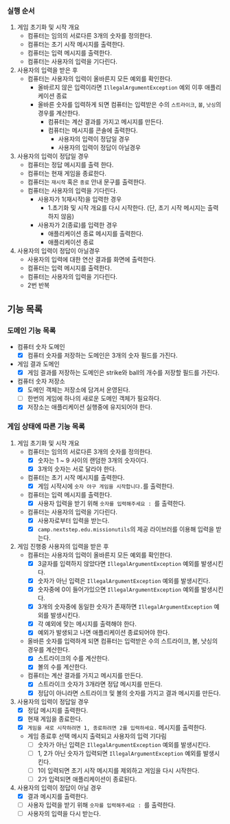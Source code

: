 ### 실행 순서

1. 게임 초기화 및 시작 개요
    - 컴퓨터는 임의의 서로다른 3개의 숫자를 정의한다.
    - 컴퓨터는 초기 시작 메시지를 출력한다.
    - 컴퓨터는 입력 메시지를 출력한다.
    - 컴퓨터는 사용자의 입력을 기다린다.
2. 사용자의 입력을 받은 후
    - 컴퓨터는 사용자의 입력이 올바른지 모든 예외를 확인한다.
        - 올바르지 않은 입력이라면 `IllegalArgumentException` 예외 이후 애플리케이션 종료
        - 올바른 숫자를 입력하게 되면 컴퓨터는 입력받은 수의 `스트라이크`, `볼`, `낫싱`의 경우를 계산한다.
            - 컴퓨터는 계산 결과를 가지고 메시지를 만든다.
            - 컴퓨터는 메시지를 콘솔에 출력한다.
                - 사용자의 입력이 정답일 경우
                - 사용자의 입력이 정답이 아닐경우
3. 사용자의 입력이 정답일 경우
    - 컴퓨터는 정답 메시지를 출력 한다.
    - 컴퓨터는 현재 게임을 종료한다.
    - 컴퓨터는 `재시작` 혹은 `종료` 안내 문구를 출력한다.
    - 컴퓨터는 사용자의 입력을 기다린다.
        - 사용자가 1(재시작)을 입력한 경우
            - 1.초기화 및 시작 개요를 다시 시작한다. (단, 초기 시작 메시지는 출력하지 않음)
        - 사용자가 2(종료)를 입력한 경우
            - 애플리케이션 종료 메시지를 출력한다.
            - 애플리케이션 종료
4. 사용자의 입력이 정답이 아닐경우
    - 사용자의 입력에 대한 연산 결과를 화면에 출력한다.
    - 컴퓨터는 입력 메시지를 출력한다.
    - 컴퓨터는 사용자의 입력을 기다린다.
    - 2번 반복

## 기능 목록

### 도메인 기능 목록

- 컴퓨터 숫자 도메인
    - [X] 컴퓨터 숫자를 저장하는 도메인은 3개의 숫자 필드를 가진다.
- 게임 결과 도메인
    - [X] 게임 결과를 저장하는 도메인은 strike와 ball의 개수를 저장할 필드를 가진다.
- 컴퓨터 숫자 저장소
    - [X] 도메인 객체는 저장소에 담겨서 운영된다.
    - [ ] 한번의 게임에 하나의 새로운 도메인 객체가 필요하다.
    - [X] 저장소는 애플리케이션 실행중에 유지되어야 한다.

### 게임 상태에 따른 기능 목록

1. 게임 초기화 및 시작 개요
    - 컴퓨터는 임의의 서로다른 3개의 숫자를 정의한다.
        - [X] 숫자는 1 ~ 9 사이의 랜덤한 3개의 숫자이다.
        - [X] 3개의 숫자는 서로 달라야 한다.
    - 컴퓨터는 초기 시작 메시지를 출력한다.
        - [X] 게임 시작시에 `숫자 야구 게임을 시작합니다.`를 출력한다.
    - 컴퓨터는 입력 메시지를 출력한다.
        - [X] 사용자 입력을 받기 위해 `숫자를 입력해주세요 : `를 출력한다.
    - 컴퓨터는 사용자의 입력을 기다린다.
        - [X] 사용자로부터 입력을 받는다.
        - [X] `camp.nextstep.edu.missionutils`의 제공 라이브러를 이용해 입력을 받는다.
2. 게임 진행중 사용자의 입력을 받은 후
    - 컴퓨터는 사용자의 입력이 올바른지 모든 예외를 확인한다.
        - [X] 3글자를 입력하지 않았다면 `IllegalArgumentException` 예외를 발생시킨다.
        - [X] 숫자가 아닌 입력은 `IllegalArgumentException` 예외를 발생시킨다.
        - [X] 숫자중에 0이 들어가있으면 `IllegalArgumentException` 예외를 발생시킨다.
        - [X] 3개의 숫자중에 동일한 숫자가 존재하면 `IllegalArgumentException` 예외를 발생시킨다.
        - [X] 각 예외에 맞는 메시지를 출력해야 한다.
        - [X] 예외가 발생되고 나면 애플리케이션 종료되어야 한다.
    - 올바른 숫자를 입력하게 되면 컴퓨터는 입력받은 수의 스트라이크, 볼, 낫싱의 경우를 계산한다.
        - [X] 스트라이크의 수를 계산한다.
        - [X] 볼의 수를 계산한다.
    - 컴퓨터는 계산 결과를 가지고 메시지를 만든다.
        - [X] 스트라이크 숫자가 3개라면 정답 메시지를 만든다.
        - [X] 정답이 아니라면 스트라이크 및 볼의 숫자를 가지고 결과 메시지를 만든다.
3. 사용자의 입력이 정답일 경우
    - [X] 정답 메시지를 출력한다.
    - [X] 현재 게임을 종료한다.
    - [X] `게임을 새로 시작하려면 1, 종료하려면 2를 입력하세요.` 메시지를 출력한다.
    - 게임 종료후 선택 메시지 출력되고 사용자의 입력 기다림
        - [ ] 숫자가 아닌 입력은 `IllegalArgumentException` 예외를 발생시킨다.
        - [ ] 1, 2가 아닌 숫자가 입력되면 `IllegalArgumentException` 예외를 발생시킨다.
        - [ ] 1이 입력되면 초기 시작 메시지를 제외하고 게임을 다시 시작한다.
        - [ ] 2가 입력되면 애플리케이션이 종료된다.
4. 사용자의 입력이 정답이 아닐 경우
    - [X] 결과 메시지를 출력한다.
    - [ ] 사용자 입력을 받기 위해 `숫자를 입력해주세요 : `를 출력한다.
    - [ ] 사용자의 입력을 다시 받는다.
